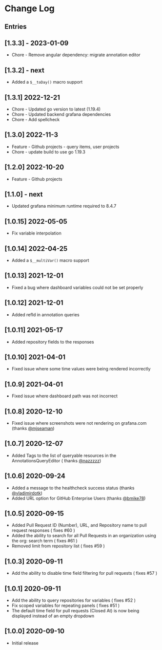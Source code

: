 # Change Log

## Entries

## [1.3.3] - 2023-01-09

- Chore - Remove angular dependency: migrate annotation editor

## [1.3.2] - next

- Added a `$__toDay()` macro support

## [1.3.1] 2022-12-21

- Chore - Updated go version to latest (1.19.4)
- Chore - Updated backend grafana dependencies
- Chore - Add spellcheck

## [1.3.0] 2022-11-3

- Feature - Github projects - query items, user projects
- Chore - update build to use go 1.19.3

## [1.2.0] 2022-10-20

- Feature - Github projects

## [1.1.0] - next

- Updated grafana minimum runtime required to 8.4.7

## [1.0.15] 2022-05-05

- Fix variable interpolation

## [1.0.14] 2022-04-25

- Added a `$__multiVar()` macro support

## [1.0.13] 2021-12-01

- Fixed a bug where dashboard variables could not be set properly

## [1.0.12] 2021-12-01

- Added refId in annotation queries

## [1.0.11] 2021-05-17

- Added repository fields to the responses

## [1.0.10] 2021-04-01

- Fixed issue where some time values were being rendered incorrectly

## [1.0.9] 2021-04-01

- Fixed issue where dashboard path was not incorrect

## [1.0.8] 2020-12-10

- Fixed issue where screenshots were not rendering on grafana.com (thanks [@mjseaman](https://github.com/mjseaman))

## [1.0.7] 2020-12-07

- Added Tags to the list of queryable resources in the AnnotationsQueryEditor (
  thanks [@nazzzzz](https://github.com/nazzzzz))

## [1.0.6] 2020-09-24

- Added a message to the healthcheck success status (thanks [@vladimirdotk](https://github.com/vladimirdotk))
- Added URL option for GitHub Enterprise Users (thanks [@bmike78](https://github.com/bmike78))

## [1.0.5] 2020-09-15

- Added Pull Request ID (Number), URL, and Repository name to pull request responses ( fixes #60 )
- Added the ability to search for all Pull Requests in an organization using the org: search term ( fixes #61 )
- Removed limit from repository list ( fixes #59 )

## [1.0.3] 2020-09-11

- Add the ability to disable time field filtering for pull requests ( fixes #57 )

## [1.0.1] 2020-09-11

- Add the ability to query repositories for variables ( fixes #52 )
- Fix scoped variables for repeating panels ( fixes #51 )
- The default time field for pull requests (Closed At) is now being displayed instead of an empty dropdown

## [1.0.0] 2020-09-10

- Initial release
